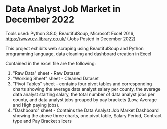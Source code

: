 # Data Analyst Job Market in December 2022

Tools used: Python 3.8.0, BeautifulSoup, Microsoft Excel 2016, https://www.cv-library.co.uk/ (Jobs Posted in December 2022)

This project exhibits web scraping using BeautifulSoup and Python programming language, data cleaning and dashboard creation in Excel

Contained in the excel file are the following:
1. "Raw Data" sheet - Raw Dataset
2. "Working Sheet" sheet - Cleaned Dataset
3. "Pivot Tables" sheet - contains four pivot tables and corresponding charts showing the average data analyst salary per county, the average data analyst starting salary, the total number of data analyst jobs per county, and data analyst jobs grouped by pay brackets (Low, Average and High paying jobs).
4. "Dashboard" sheet - Contains the Data Analyst Job Market Dashboard showing the above three charts, one pivot table, Salary Period, Contract type and Pay Bracket slicers
